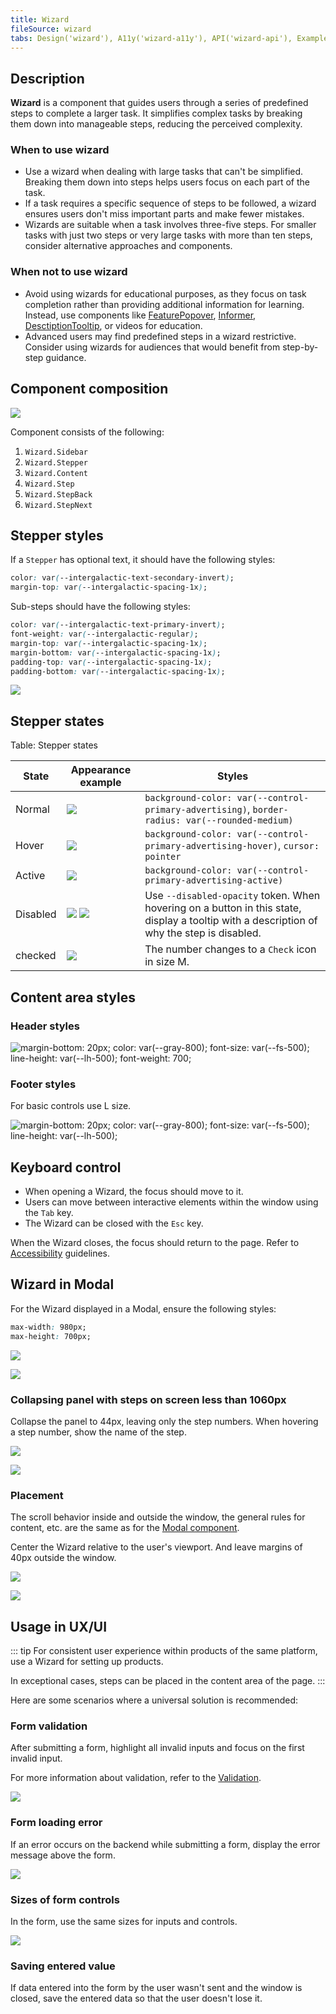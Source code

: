 ```yaml
---
title: Wizard
fileSource: wizard
tabs: Design('wizard'), A11y('wizard-a11y'), API('wizard-api'), Example('wizard-code'), Changelog('wizard-changelog')
---
```


## Description

**Wizard** is a component that guides users through a series of predefined steps to complete a larger task. It simplifies complex tasks by breaking them down into manageable steps, reducing the perceived complexity.

### When to use wizard

- Use a wizard when dealing with large tasks that can't be simplified. Breaking them down into steps helps users focus on each part of the task.
- If a task requires a specific sequence of steps to be followed, a wizard ensures users don't miss important parts and make fewer mistakes.
- Wizards are suitable when a task involves three-five steps. For smaller tasks with just two steps or very large tasks with more than ten steps, consider alternative approaches and components.

### When not to use wizard

- Avoid using wizards for educational purposes, as they focus on task completion rather than providing additional information for learning. Instead, use components like [FeaturePopover](/components/feature-popover/feature-popover), [Informer](../../patterns/informer/informer.md), [DesctiptionTooltip](../tooltip/tooltip.md), or videos for education.
- Advanced users may find predefined steps in a wizard restrictive. Consider using wizards for audiences that would benefit from step-by-step guidance.

## Component composition

![](static/wizard-composition.png)

Component consists of the following:

1. `Wizard.Sidebar`
2. `Wizard.Stepper`
3. `Wizard.Content`
4. `Wizard.Step`
5. `Wizard.StepBack`
6. `Wizard.StepNext`

## Stepper styles

If a `Stepper` has optional text, it should have the following styles:

```CSS
color: var(--intergalactic-text-secondary-invert);
margin-top: var(--intergalactic-spacing-1x);
```

Sub-steps should have the following styles:

```CSS
color: var(--intergalactic-text-primary-invert);
font-weight: var(--intergalactic-regular);
margin-top: var(--intergalactic-spacing-1x);
margin-bottom: var(--intergalactic-spacing-1x);
padding-top: var(--intergalactic-spacing-1x);
padding-bottom: var(--intergalactic-spacing-1x);
```

![](static/substep-paddings-margins.png)

## Stepper states

Table: Stepper states

| State    | Appearance example                                        | Styles                                                                                                                                     |
| -------- | --------------------------------------------------------- | ------------------------------------------------------------------------------------------------------------------------------------------ |
| Normal   | ![](static/normal.png)                                    | `background-color: var(--control-primary-advertising)`, `border-radius: var(--rounded-medium)`                                             |
| Hover    | ![](static/hover.png)                                     | `background-color: var(--control-primary-advertising-hover)`, `cursor: pointer`                                                            |
| Active   | ![](static/active.png)                                    | `background-color: var(--control-primary-advertising-active)`                                                                              |
| Disabled | ![](static/disabled.png) ![](static/disabled-tooltip.png) | Use `--disabled-opacity` token. When hovering on a button in this state, display a tooltip with a description of why the step is disabled. |
| checked  | ![](static/checked.png)                                   | The number changes to a `Check` icon in size M.                                                                                            |

## Content area styles

### Header styles

![margin-bottom: 20px; color: var(--gray-800); font-size: var(--fs-500); line-height: var(--lh-500); font-weight: 700;](static/header.png)

### Footer styles

For basic controls use L size.

![margin-bottom: 20px; color: var(--gray-800); font-size: var(--fs-500); line-height: var(--lh-500);](static/footer.png)

## Keyboard control

- When opening a Wizard, the focus should move to it.
- Users can move between interactive elements within the window using the `Tab` key.
- The Wizard can be closed with the `Esc` key.

When the Wizard closes, the focus should return to the page. Refer to [Accessibility](./wizard-a11y) guidelines.

## Wizard in Modal

For the Wizard displayed in a Modal, ensure the following styles:

```CSS
max-width: 980px;
max-height: 700px;
```

![](static/wizard1.png)

![](static/wizard2.png)

### Collapsing panel with steps on screen less than 1060px

Collapse the panel to 44px, leaving only the step numbers. When hovering a step number, show the name of the step.

![](static/collapsing-stepper1.png)

![](static/collapsing-stepper2.png)

### Placement

The scroll behavior inside and outside the window, the general rules for content, etc. are the same as for the [Modal component](/components/modal/modal).

Center the Wizard relative to the user's viewport. And leave margins of 40px outside the window.

![](static/placement.png)

![](static/paddings.png)

## Usage in UX/UI

::: tip
For consistent user experience within products of the same platform, use a Wizard for setting up products.

In exceptional cases, steps can be placed in the content area of the page.
:::

Here are some scenarios where a universal solution is recommended:

### Form validation

After submitting a form, highlight all invalid inputs and focus on the first invalid input.

For more information about validation, refer to the [Validation](/patterns/validation-form/validation-form).

![](static/validation.png)

### Form loading error

If an error occurs on the backend while submitting a form, display the error message above the form.

![](static/error-all.png)

### Sizes of form controls

In the form, use the same sizes for inputs and controls.

![](static/form-yes-no.png)

### Saving entered value

If data entered into the form by the user wasn't sent and the window is closed, save the entered data so that the user doesn't lose it.
